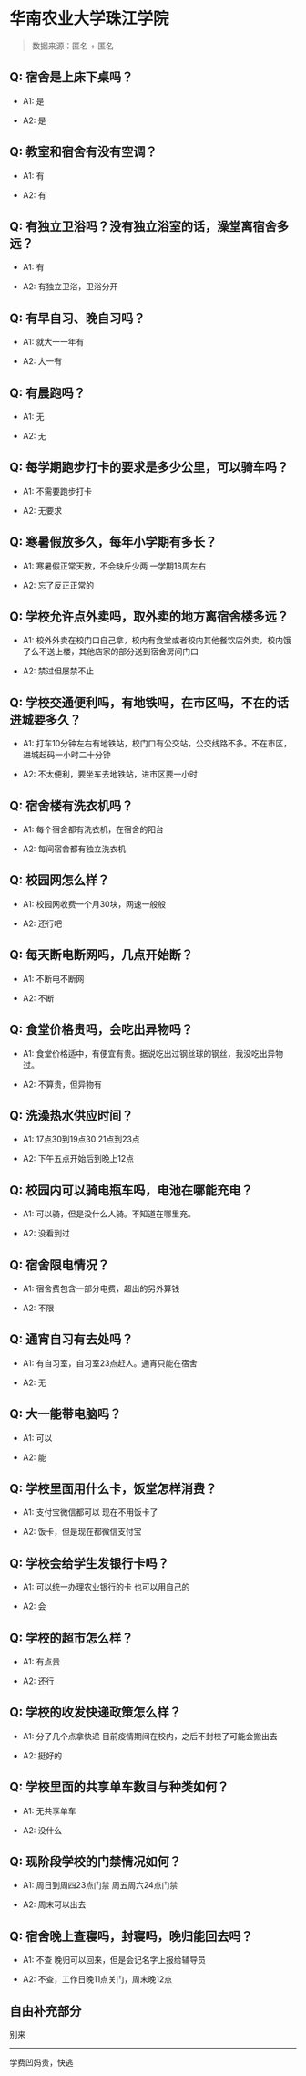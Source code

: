 # 华南农业大学珠江学院

> 数据来源：匿名 + 匿名

## Q: 宿舍是上床下桌吗？

- A1: 是

- A2: 是

## Q: 教室和宿舍有没有空调？

- A1: 有

- A2: 有

## Q: 有独立卫浴吗？没有独立浴室的话，澡堂离宿舍多远？

- A1: 有

- A2: 有独立卫浴，卫浴分开

## Q: 有早自习、晚自习吗？

- A1: 就大一一年有

- A2: 大一有

## Q: 有晨跑吗？

- A1: 无

- A2: 无

## Q: 每学期跑步打卡的要求是多少公里，可以骑车吗？

- A1: 不需要跑步打卡

- A2: 无要求

## Q: 寒暑假放多久，每年小学期有多长？

- A1: 寒暑假正常天数，不会缺斤少两 一学期18周左右

- A2: 忘了反正正常的

## Q: 学校允许点外卖吗，取外卖的地方离宿舍楼多远？

- A1: 校外外卖在校门口自己拿，校内有食堂或者校内其他餐饮店外卖，校内饿了么不送上楼，其他店家的部分送到宿舍房间门口

- A2: 禁过但屡禁不止

## Q: 学校交通便利吗，有地铁吗，在市区吗，不在的话进城要多久？

- A1: 打车10分钟左右有地铁站，校门口有公交站，公交线路不多。不在市区，进城起码一小时二十分钟

- A2: 不太便利，要坐车去地铁站，进市区要一小时

## Q: 宿舍楼有洗衣机吗？

- A1: 每个宿舍都有洗衣机，在宿舍的阳台

- A2: 每间宿舍都有独立洗衣机

## Q: 校园网怎么样？

- A1: 校园网收费一个月30块，网速一般般

- A2: 还行吧

## Q: 每天断电断网吗，几点开始断？

- A1: 不断电不断网

- A2: 不断

## Q: 食堂价格贵吗，会吃出异物吗？

- A1: 食堂价格适中，有便宜有贵。据说吃出过钢丝球的钢丝，我没吃出异物过。

- A2: 不算贵，但异物有

## Q: 洗澡热水供应时间？

- A1: 17点30到19点30 21点到23点

- A2: 下午五点开始后到晚上12点

## Q: 校园内可以骑电瓶车吗，电池在哪能充电？

- A1: 可以骑，但是没什么人骑。不知道在哪里充。

- A2: 没看到过

## Q: 宿舍限电情况？

- A1: 宿舍费包含一部分电费，超出的另外算钱

- A2: 不限

## Q: 通宵自习有去处吗？

- A1: 有自习室，自习室23点赶人。通宵只能在宿舍

- A2: 无

## Q: 大一能带电脑吗？

- A1: 可以

- A2: 能

## Q: 学校里面用什么卡，饭堂怎样消费？

- A1: 支付宝微信都可以 现在不用饭卡了

- A2: 饭卡，但是现在都微信支付宝

## Q: 学校会给学生发银行卡吗？

- A1: 可以统一办理农业银行的卡 也可以用自己的

- A2: 会

## Q: 学校的超市怎么样？

- A1: 有点贵

- A2: 还行

## Q: 学校的收发快递政策怎么样？

- A1: 分了几个点拿快递 目前疫情期间在校内，之后不封校了可能会搬出去

- A2: 挺好的

## Q: 学校里面的共享单车数目与种类如何？

- A1: 无共享单车

- A2: 没什么

## Q: 现阶段学校的门禁情况如何？

- A1: 周日到周四23点门禁 周五周六24点门禁

- A2: 周末可以出去

## Q: 宿舍晚上查寝吗，封寝吗，晚归能回去吗？

- A1: 不查 晚归可以回来，但是会记名字上报给辅导员

- A2: 不查，工作日晚11点关门，周末晚12点

## 自由补充部分

别来

***

学费凹妈贵，快逃